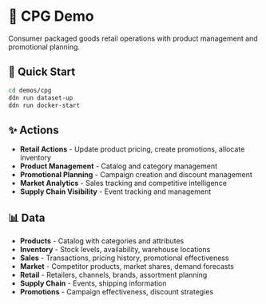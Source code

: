 # 🛒 CPG Demo

Consumer packaged goods retail operations with product management and promotional planning.

## 🚀 Quick Start

```bash
cd demos/cpg
ddn run dataset-up
ddn run docker-start
```

## ✨ Actions

- **Retail Actions** - Update product pricing, create promotions, allocate inventory
- **Product Management** - Catalog and category management
- **Promotional Planning** - Campaign creation and discount management
- **Market Analytics** - Sales tracking and competitive intelligence
- **Supply Chain Visibility** - Event tracking and management

## 📊 Data

- **Products** - Catalog with categories and attributes
- **Inventory** - Stock levels, availability, warehouse locations
- **Sales** - Transactions, pricing history, promotional effectiveness
- **Market** - Competitor products, market shares, demand forecasts
- **Retail** - Retailers, channels, brands, assortment planning
- **Supply Chain** - Events, shipping information
- **Promotions** - Campaign effectiveness, discount strategies
